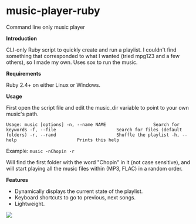 # music-player-ruby
Command line only music player

**Introduction**

CLI-only Ruby script to quickly create and run a playlist. I couldn't find something that corresponded to what I wanted (tried mpg123 and a few others), so I made my own. Uses sox to run the music.

**Requirements**

Ruby 2.4+ on either Linux or Windows.

**Usage**

First open the script file and edit the music_dir variable to point to your own music's path.

`Usage: music [options]
    -n, --name NAME                  Search for keywords
    -f, --file                       Search for files (default folders)
    -r, --rand                       Shuffle the playlist
    -h, --help                       Prints this help`

Example: `music -nChopin -r`

Will find the first folder with the word "Chopin" in it (not case sensitive), and will start playing all the music files within (MP3, FLAC) in a random order.

**Features**

- Dynamically displays the current state of the playlist.
- Keyboard shortcuts to go to previous, next songs.
- Lightweight.

![](http://imgur.com/RmieDJS.png)

